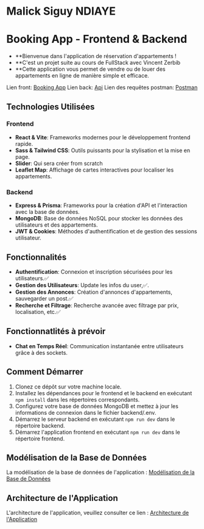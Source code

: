 # Malick Siguy NDIAYE

# Booking App - Frontend & Backend

- \*\*Bienvenue dans l'application de réservation d'appartements !
- \*\*C'est un projet suite au cours de FullStack avec Vincent Zerbib
- \*\*Cette application vous permet de vendre ou de louer des appartements en ligne de manière simple et efficace.

Lien front: [Booking App](https://booking-m1.vercel.app "Booking App")
Lien back: [Api](https://booking-api-li8f.onrender.com/api/v1 "API PROD")
Lien des requêtes postman: [Postman](https://web.postman.co/workspace/ed1ac5c0-9a99-40a0-855d-456f701e3c6f/documentation/19841044-88b835c9-9c4a-4cd2-84d3-a06dcec296ee "Postman")

## Technologies Utilisées

### Frontend

- **React & Vite**: Frameworks modernes pour le développement frontend rapide.
- **Sass & Tailwind CSS**: Outils puissants pour la stylisation et la mise en page.
- **Slider**: Qui sera créer from scratch
- **Leaflet Map**: Affichage de cartes interactives pour localiser les appartements.

### Backend

- **Express & Prisma**: Frameworks pour la création d'API et l'interaction avec la base de données.
- **MongoDB**: Base de données NoSQL pour stocker les données des utilisateurs et des appartements.
- **JWT & Cookies**: Méthodes d'authentification et de gestion des sessions utilisateur.

## Fonctionnalités

- **Authentification**: Connexion et inscription sécurisées pour les utilisateurs.✅
- **Gestion des Utilisateurs**: Update les infos du user,✅.
- **Gestion des Annonces**: Création d'annonces d'appartements, sauvegarder un post.✅
- **Recherche et Filtrage**: Recherche avancée avec filtrage par prix, localisation, etc.✅

## Fonctionnatlités à prévoir

- **Chat en Temps Réel**: Communication instantanée entre utilisateurs grâce à des sockets.

## Comment Démarrer

1. Clonez ce dépôt sur votre machine locale.
2. Installez les dépendances pour le frontend et le backend en exécutant `npm install` dans les répertoires correspondants.
3. Configurez votre base de données MongoDB et mettez à jour les informations de connexion dans le fichier backend/.env.
4. Démarrez le serveur backend en exécutant `npm run dev` dans le répertoire backend.
5. Démarrez l'application frontend en exécutant `npm run dev` dans le répertoire frontend.

## Modélisation de la Base de Données

La modélisation de la base de données de l'application : [Modélisation de la Base de Données](https://app.eraser.io/workspace/FRwpw5Di9DK49zmW9NR1)

## Architecture de l'Application

L'architecture de l'application, veuillez consulter ce lien : [Architecture de l'Application](https://app.eraser.io/workspace/FRwpw5Di9DK49zmW9NR1)

